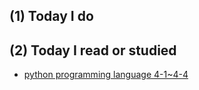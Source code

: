 ## (1) Today I do

## (2) Today I read or studied

- [python programming language 4-1~4-4](https://www.safaribooksonline.com/library/view/python-programming-language/)



